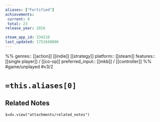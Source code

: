 ```yaml
---
aliases: ["Fortified"]
achievements:
 current: 0
 total: 23
release_year: 2016

steam_app_id: 334210
last_updated: 1751648006
---
```

%%
genres:: [[action]] [[indie]] [[strategy]]
platform:: [[steam]]
features:: [[single player]] / [[co-op]]
preferred_input:: [[mkb]] / [[controller]]
%%
#game/unplayed
#v3/2

# `=this.aliases[0]`
## Related Notes
`$=dv.view("attachments/related_notes")`
